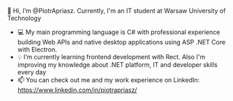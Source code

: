  👋 Hi, I’m @PiotrApriasz. Currently, I'm an IT student at Warsaw University of Technology
- :computer: My main programming language is C# with professional experience building Web APIs and native desktop applications using ASP .NET Core with Electron.
- :bulb: I’m currently learning frontend development with Rect. Also I'm improving my knowledge about .NET platform, IT and developer skills every day 
- 📫 You can check out me and my work experience on LinkedIn: https://www.linkedin.com/in/piotrapriasz/

<!---
PiotrApriasz/PiotrApriasz is a ✨ special ✨ repository because its `README.md` (this file) appears on your GitHub profile.
You can click the Preview link to take a look at your changes.
--->
